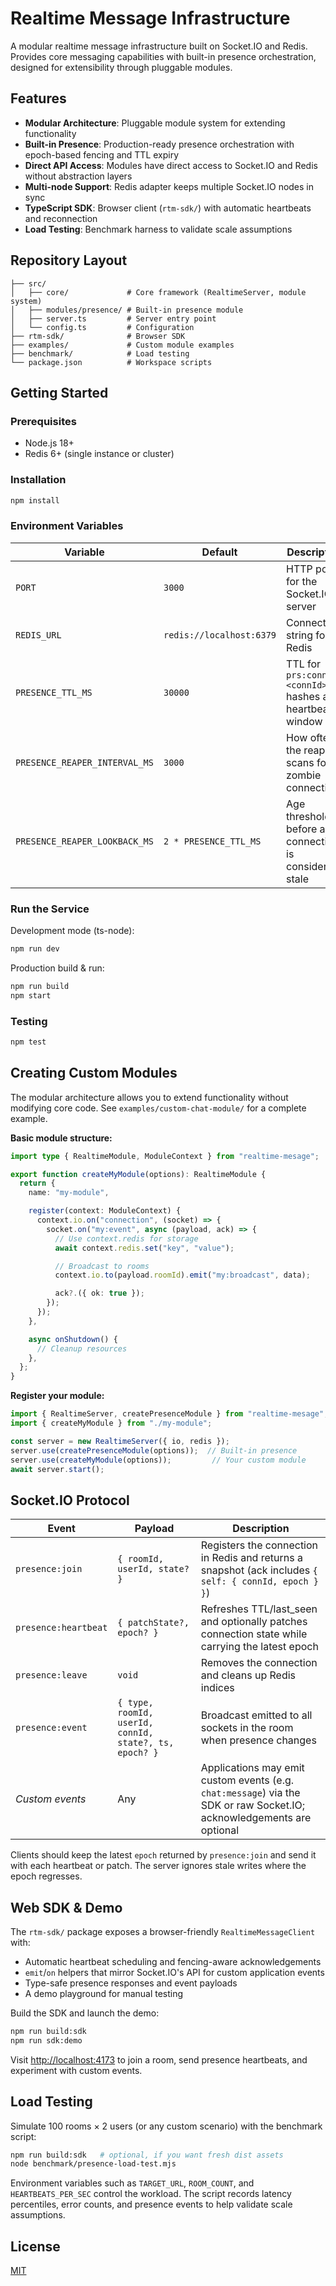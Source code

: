 # Realtime Message Infrastructure

A modular realtime message infrastructure built on Socket.IO and Redis. Provides core messaging capabilities with built-in presence orchestration, designed for extensibility through pluggable modules.

## Features

- **Modular Architecture**: Pluggable module system for extending functionality
- **Built-in Presence**: Production-ready presence orchestration with epoch-based fencing and TTL expiry
- **Direct API Access**: Modules have direct access to Socket.IO and Redis without abstraction layers
- **Multi-node Support**: Redis adapter keeps multiple Socket.IO nodes in sync
- **TypeScript SDK**: Browser client (`rtm-sdk/`) with automatic heartbeats and reconnection
- **Load Testing**: Benchmark harness to validate scale assumptions

## Repository Layout

```
├── src/
│   ├── core/             # Core framework (RealtimeServer, module system)
│   ├── modules/presence/ # Built-in presence module
│   ├── server.ts         # Server entry point
│   └── config.ts         # Configuration
├── rtm-sdk/              # Browser SDK
├── examples/             # Custom module examples
├── benchmark/            # Load testing
└── package.json          # Workspace scripts
```

## Getting Started

### Prerequisites

- Node.js 18+
- Redis 6+ (single instance or cluster)

### Installation

```bash
npm install
```

### Environment Variables

| Variable | Default | Description |
| --- | --- | --- |
| `PORT` | `3000` | HTTP port for the Socket.IO server |
| `REDIS_URL` | `redis://localhost:6379` | Connection string for Redis |
| `PRESENCE_TTL_MS` | `30000` | TTL for `prs:conn:<connId>` hashes and heartbeat window |
| `PRESENCE_REAPER_INTERVAL_MS` | `3000` | How often the reaper scans for zombie connections |
| `PRESENCE_REAPER_LOOKBACK_MS` | `2 * PRESENCE_TTL_MS` | Age threshold before a connection is considered stale |

### Run the Service

Development mode (ts-node):

```bash
npm run dev
```

Production build & run:

```bash
npm run build
npm start
```

### Testing

```bash
npm test
```

## Creating Custom Modules

The modular architecture allows you to extend functionality without modifying core code. See `examples/custom-chat-module/` for a complete example.

**Basic module structure:**

```typescript
import type { RealtimeModule, ModuleContext } from "realtime-mesage";

export function createMyModule(options): RealtimeModule {
  return {
    name: "my-module",

    register(context: ModuleContext) {
      context.io.on("connection", (socket) => {
        socket.on("my:event", async (payload, ack) => {
          // Use context.redis for storage
          await context.redis.set("key", "value");

          // Broadcast to rooms
          context.io.to(payload.roomId).emit("my:broadcast", data);

          ack?.({ ok: true });
        });
      });
    },

    async onShutdown() {
      // Cleanup resources
    },
  };
}
```

**Register your module:**

```typescript
import { RealtimeServer, createPresenceModule } from "realtime-mesage";
import { createMyModule } from "./my-module";

const server = new RealtimeServer({ io, redis });
server.use(createPresenceModule(options));  // Built-in presence
server.use(createMyModule(options));         // Your custom module
await server.start();
```

## Socket.IO Protocol

| Event | Payload | Description |
| --- | --- | --- |
| `presence:join` | `{ roomId, userId, state? }` | Registers the connection in Redis and returns a snapshot (ack includes `{ self: { connId, epoch } }`) |
| `presence:heartbeat` | `{ patchState?, epoch? }` | Refreshes TTL/last_seen and optionally patches connection state while carrying the latest epoch |
| `presence:leave` | `void` | Removes the connection and cleans up Redis indices |
| `presence:event` | `{ type, roomId, userId, connId, state?, ts, epoch? }` | Broadcast emitted to all sockets in the room when presence changes |
| _Custom events_ | Any | Applications may emit custom events (e.g. `chat:message`) via the SDK or raw Socket.IO; acknowledgements are optional |

Clients should keep the latest `epoch` returned by `presence:join` and send it with each heartbeat or patch. The server ignores stale writes where the epoch regresses.

## Web SDK & Demo

The `rtm-sdk/` package exposes a browser-friendly `RealtimeMessageClient` with:

- Automatic heartbeat scheduling and fencing-aware acknowledgements
- `emit`/`on` helpers that mirror Socket.IO's API for custom application events
- Type-safe presence responses and event payloads
- A demo playground for manual testing

Build the SDK and launch the demo:

```bash
npm run build:sdk
npm run sdk:demo
```

Visit <http://localhost:4173> to join a room, send presence heartbeats, and experiment with custom events.

## Load Testing

Simulate 100 rooms × 2 users (or any custom scenario) with the benchmark script:

```bash
npm run build:sdk   # optional, if you want fresh dist assets
node benchmark/presence-load-test.mjs
```

Environment variables such as `TARGET_URL`, `ROOM_COUNT`, and `HEARTBEATS_PER_SEC` control the workload. The script records latency percentiles, error counts, and presence events to help validate scale assumptions.

## License

[MIT](./LICENSE)
